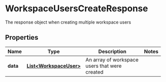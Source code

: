 

# WorkspaceUsersCreateResponse

The response object when creating multiple workspace users

## Properties

| Name | Type | Description | Notes |
|------------ | ------------- | ------------- | -------------|
|**data** | [**List&lt;WorkspaceUser&gt;**](WorkspaceUser.md) | An array of workspace users that were created |  |



